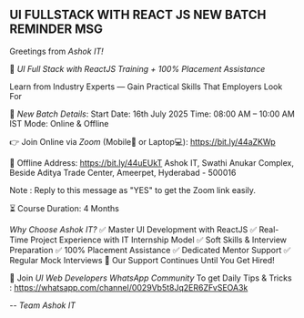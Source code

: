 ## UI FULLSTACK WITH REACT JS NEW BATCH REMINDER MSG ##

Greetings from *Ashok IT!*

🚀 *UI Full Stack with ReactJS Training + 100% Placement Assistance*

Learn from Industry Experts — Gain Practical Skills That Employers Look For

📅 *New Batch Details*:
Start Date: 16th July 2025
Time: 08:00 AM – 10:00 AM IST
Mode: Online & Offline

👉 Join Online via *Zoom* (Mobile📱 or Laptop💻): https://bit.ly/44aZKWp

📍 Offline Address: https://bit.ly/44uEUkT
Ashok IT, Swathi Anukar Complex, Beside Aditya Trade Center, 
Ameerpet, Hyderabad - 500016

Note : Reply to this message as "YES" to get the Zoom link easily.

⏳ Course Duration: 4 Months

*Why Choose Ashok IT?*
✅ Master UI Development with ReactJS
✅ Real-Time Project Experience with IT Internship Model
✅ Soft Skills & Interview Preparation
✅ 100% Placement Assistance
✅ Dedicated Mentor Support
✅ Regular Mock Interviews
📌 Our Support Continues Until You Get Hired!

🎯 Join *UI Web Developers WhatsApp Community* To get Daily Tips & Tricks : https://whatsapp.com/channel/0029Vb5t8Jq2ER6ZFvSEOA3k

--
*Team Ashok IT*

